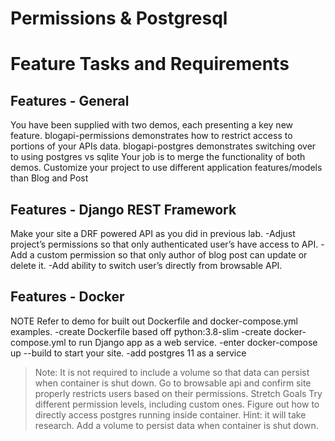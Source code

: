 # Permissions & Postgresql

# Feature Tasks and Requirements

## Features - General

You have been supplied with two demos, each presenting a key new feature.
blogapi-permissions demonstrates how to restrict access to portions of your APIs data.
blogapi-postgres demonstrates switching over to using postgres vs sqlite
Your job is to merge the functionality of both demos.
Customize your project to use different application features/models than Blog and Post

## Features - Django REST Framework

Make your site a DRF powered API as you did in previous lab.
-Adjust project’s permissions so that only authenticated user’s have access to API.
-Add a custom permission so that only author of blog post can update or delete it.
-Add ability to switch user’s directly from browsable API.
## Features - Docker

NOTE Refer to demo for built out Dockerfile and docker-compose.yml examples.
-create Dockerfile based off python:3.8-slim
-create docker-compose.yml to run Django app as a web service.
-enter docker-compose up --build to start your site.
-add postgres 11 as a service
>Note: It is not required to include a volume so that data can persist when container is shut down.
Go to browsable api and confirm site properly restricts users based on their permissions.
Stretch Goals
>Try different permission levels, including custom ones.
Figure out how to directly access postgres running inside container. Hint: it will take research.
Add a volume to persist data when container is shut down.